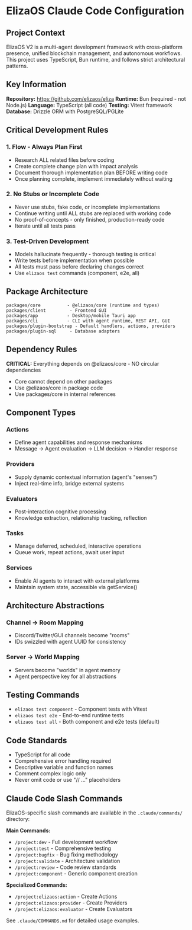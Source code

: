# ElizaOS Claude Code Configuration

## Project Context

ElizaOS V2 is a multi-agent development framework with cross-platform presence, unified blockchain management, and autonomous workflows. This project uses TypeScript, Bun runtime, and follows strict architectural patterns.

## Key Information

**Repository:** https://github.com/elizaos/eliza
**Runtime:** Bun (required - not Node.js)
**Language:** TypeScript (all code)
**Testing:** Vitest framework
**Database:** Drizzle ORM with PostgreSQL/PGLite

## Critical Development Rules

### 1. Flow - Always Plan First
- Research ALL related files before coding
- Create complete change plan with impact analysis
- Document thorough implementation plan BEFORE writing code
- Once planning complete, implement immediately without waiting

### 2. No Stubs or Incomplete Code
- Never use stubs, fake code, or incomplete implementations
- Continue writing until ALL stubs are replaced with working code
- No proof-of-concepts - only finished, production-ready code
- Iterate until all tests pass

### 3. Test-Driven Development
- Models hallucinate frequently - thorough testing is critical
- Write tests before implementation when possible
- All tests must pass before declaring changes correct
- Use `elizaos test` commands (component, e2e, all)

## Package Architecture

```
packages/core          - @elizaos/core (runtime and types)
packages/client         - Frontend GUI
packages/app           - Desktop/mobile Tauri app
packages/cli           - CLI with agent runtime, REST API, GUI
packages/plugin-bootstrap - Default handlers, actions, providers
packages/plugin-sql     - Database adapters
```

## Dependency Rules

**CRITICAL:** Everything depends on @elizaos/core - NO circular dependencies
- Core cannot depend on other packages
- Use @elizaos/core in package code
- Use packages/core in internal references

## Component Types

### Actions
- Define agent capabilities and response mechanisms
- Message → Agent evaluation → LLM decision → Handler response

### Providers
- Supply dynamic contextual information (agent's "senses")
- Inject real-time info, bridge external systems

### Evaluators
- Post-interaction cognitive processing
- Knowledge extraction, relationship tracking, reflection

### Tasks
- Manage deferred, scheduled, interactive operations
- Queue work, repeat actions, await user input

### Services
- Enable AI agents to interact with external platforms
- Maintain system state, accessible via getService()

## Architecture Abstractions

### Channel → Room Mapping
- Discord/Twitter/GUI channels become "rooms"
- IDs swizzled with agent UUID for consistency

### Server → World Mapping
- Servers become "worlds" in agent memory
- Agent perspective key for all abstractions

## Testing Commands

- `elizaos test component` - Component tests with Vitest
- `elizaos test e2e` - End-to-end runtime tests
- `elizaos test all` - Both component and e2e tests (default)

## Code Standards

- TypeScript for all code
- Comprehensive error handling required
- Descriptive variable and function names
- Comment complex logic only
- Never omit code or use "// ..." placeholders

## Claude Code Slash Commands

ElizaOS-specific slash commands are available in the `.claude/commands/` directory:

**Main Commands:**
- `/project:dev` - Full development workflow
- `/project:test` - Comprehensive testing  
- `/project:bugfix` - Bug fixing methodology
- `/project:validate` - Architecture validation
- `/project:review` - Code review standards
- `/project:component` - Generic component creation

**Specialized Commands:**
- `/project:elizaos:action` - Create Actions
- `/project:elizaos:provider` - Create Providers  
- `/project:elizaos:evaluator` - Create Evaluators

See `.claude/COMMANDS.md` for detailed usage examples.
